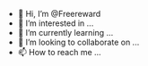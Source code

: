 - 👋 Hi, I’m @Freereward
- 👀 I’m interested in ...
- 🌱 I’m currently learning ...
- 💞️ I’m looking to collaborate on ...
- 📫 How to reach me ...

<!---
Freereward/Freereward is a ✨ special ✨ repository because its `README.md` (this file) appears on your GitHub profile.
You can click the Preview link to take a look at your changes.
--->
